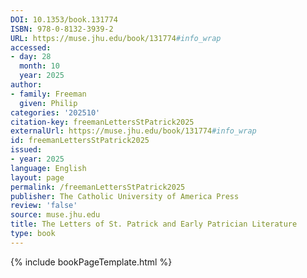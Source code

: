 ```yaml
---
DOI: 10.1353/book.131774
ISBN: 978-0-8132-3939-2
URL: https://muse.jhu.edu/book/131774#info_wrap
accessed:
- day: 28
  month: 10
  year: 2025
author:
- family: Freeman
  given: Philip
categories: '202510'
citation-key: freemanLettersStPatrick2025
externalUrl: https://muse.jhu.edu/book/131774#info_wrap
id: freemanLettersStPatrick2025
issued:
- year: 2025
language: English
layout: page
permalink: /freemanLettersStPatrick2025
publisher: The Catholic University of America Press
review: 'false'
source: muse.jhu.edu
title: The Letters of St. Patrick and Early Patrician Literature
type: book
---
```

{% include bookPageTemplate.html %}